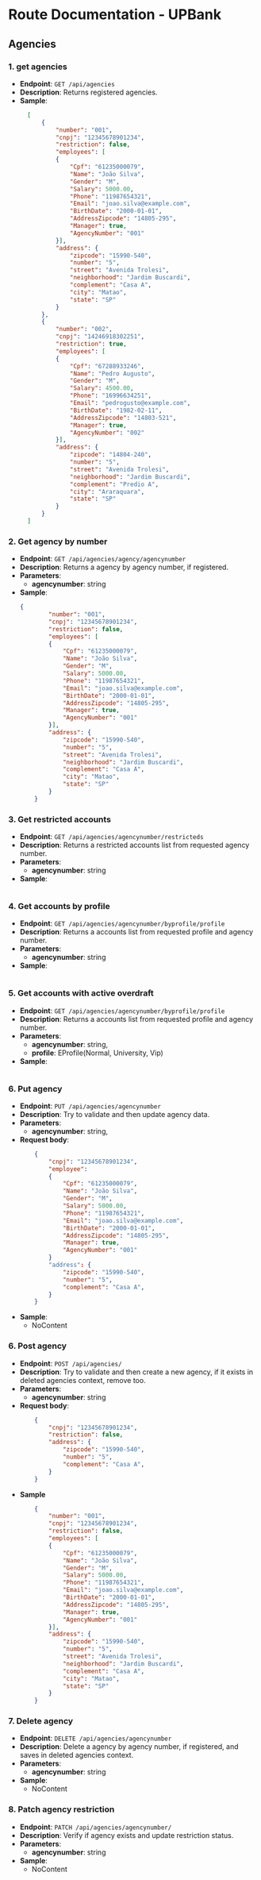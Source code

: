 # Route Documentation - UPBank

## Agencies

### 1. get agencies

- **Endpoint**: `GET /api/agencies`
- **Description**: Returns registered agencies.
- **Sample**:
  ```json
    [
        {
            "number": "001",
            "cnpj": "12345678901234",
            "restriction": false,
            "employees": [
            {
                "Cpf": "61235000079",
                "Name": "João Silva",
                "Gender": "M",
                "Salary": 5000.00,
                "Phone": "11987654321",
                "Email": "joao.silva@example.com",
                "BirthDate": "2000-01-01",
                "AddressZipcode": "14805-295",
                "Manager": true,
                "AgencyNumber": "001"
            }],
            "address": {
                "zipcode": "15990-540",
                "number": "5",
                "street": "Avenida Trolesi",
                "neighborhood": "Jardim Buscardi",
                "complement": "Casa A",
                "city": "Matao",
                "state": "SP"
            }
        },
        {
            "number": "002",
            "cnpj": "14246918302251",
            "restriction": true,
            "employees": [
            {
                "Cpf": "67288933246",
                "Name": "Pedro Augusto",
                "Gender": "M",
                "Salary": 4500.00,
                "Phone": "16996634251",
                "Email": "pedrogusto@example.com",
                "BirthDate": "1982-02-11",
                "AddressZipcode": "14803-521",
                "Manager": true,
                "AgencyNumber": "002"
            }],
            "address": {
                "zipcode": "14804-240",
                "number": "5",
                "street": "Avenida Trolesi",
                "neighborhood": "Jardim Buscardi",
                "complement": "Predio A",
                "city": "Araraquara",
                "state": "SP"
            }
        }
    ]
  ```
  
### 2. Get agency by number

- **Endpoint**: `GET /api/agencies/agency/agencynumber`
- **Description**: Returns a agency by agency number, if registered.
- **Parameters**:
    - **agencynumber**: string
- **Sample**:
    ```json
    {
            "number": "001",
            "cnpj": "12345678901234",
            "restriction": false,
            "employees": [
            {
                "Cpf": "61235000079",
                "Name": "João Silva",
                "Gender": "M",
                "Salary": 5000.00,
                "Phone": "11987654321",
                "Email": "joao.silva@example.com",
                "BirthDate": "2000-01-01",
                "AddressZipcode": "14805-295",
                "Manager": true,
                "AgencyNumber": "001"
            }],
            "address": {
                "zipcode": "15990-540",
                "number": "5",
                "street": "Avenida Trolesi",
                "neighborhood": "Jardim Buscardi",
                "complement": "Casa A",
                "city": "Matao",
                "state": "SP"
            }
        }
    ```
      
### 3. Get restricted accounts

- **Endpoint**: `GET /api/agencies/agencynumber/restricteds`
- **Description**: Returns a restricted accounts list from requested agency number.
- **Parameters**:
    - **agencynumber**: string
- **Sample**:
    ```
    ```

### 4. Get accounts by profile

- **Endpoint**: `GET /api/agencies/agencynumber/byprofile/profile`
- **Description**: Returns a accounts list from requested profile and agency number.
- **Parameters**:
    - **agencynumber**: string
- **Sample**:
    ```
    ```

### 5. Get accounts with active overdraft

- **Endpoint**: `GET /api/agencies/agencynumber/byprofile/profile`
- **Description**: Returns a accounts list from requested profile and agency number.
- **Parameters**:
    - **agencynumber**: string,
    - **profile**: EProfile(Normal, University, Vip)
- **Sample**:
    ```
    ```

### 6. Put agency

- **Endpoint**: `PUT /api/agencies/agencynumber`
- **Description**: Try to validate and then update agency data.
- **Parameters**:
    - **agencynumber**: string,
- **Request body**:
    ```json
        {
            "cnpj": "12345678901234",
            "employee":
            {
                "Cpf": "61235000079",
                "Name": "João Silva",
                "Gender": "M",
                "Salary": 5000.00,
                "Phone": "11987654321",
                "Email": "joao.silva@example.com",
                "BirthDate": "2000-01-01",
                "AddressZipcode": "14805-295",
                "Manager": true,
                "AgencyNumber": "001"
            }
            "address": {
                "zipcode": "15990-540",
                "number": "5",
                "complement": "Casa A",
            }
        }
    ```
- **Sample**:
    - NoContent

### 6. Post agency

- **Endpoint**: `POST /api/agencies/`
- **Description**: Try to validate and then create a new agency, if it exists in deleted agencies context, remove too.
- **Parameters**:
    - **agencynumber**: string
- **Request body**:
    ```json
        {
            "cnpj": "12345678901234",
            "restriction": false,
            "address": {
                "zipcode": "15990-540",
                "number": "5",
                "complement": "Casa A",
            }
        }
    ```
- **Sample**
    ```json 
        {
            "number": "001",
            "cnpj": "12345678901234",
            "restriction": false,
            "employees": [
            {
                "Cpf": "61235000079",
                "Name": "João Silva",
                "Gender": "M",
                "Salary": 5000.00,
                "Phone": "11987654321",
                "Email": "joao.silva@example.com",
                "BirthDate": "2000-01-01",
                "AddressZipcode": "14805-295",
                "Manager": true,
                "AgencyNumber": "001"
            }],
            "address": {
                "zipcode": "15990-540",
                "number": "5",
                "street": "Avenida Trolesi",
                "neighborhood": "Jardim Buscardi",
                "complement": "Casa A",
                "city": "Matao",
                "state": "SP"
            }
        }
    ```

### 7. Delete agency
- **Endpoint**: `DELETE /api/agencies/agencynumber`
- **Description**: Delete a agency by agency number, if registered, and saves in deleted agencies context.
- **Parameters**:
	- **agencynumber**: string
- **Sample**:
	- NoContent

### 8. Patch agency restriction
- **Endpoint**: `PATCH /api/agencies/agencynumber/`
- **Description**: Verify if agency exists and update restriction status.
- **Parameters**:
	- **agencynumber**: string
- **Sample**:
	- NoContent
